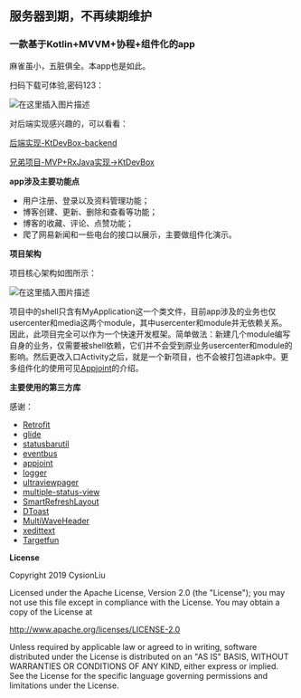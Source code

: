 ## 服务器到期，不再续期维护

### 一款基于Kotlin+MVVM+协程+组件化的app

麻雀虽小，五脏俱全。本app也是如此。


扫码下载可体验,密码123：

![在这里插入图片描述](https://cysion-box-1257966290.cos.ap-beijing.myqcloud.com/img/app/IRA3.png)



对后端实现感兴趣的，可以看看：

[后端实现-KtDevBox-backend](https://github.com/CysionLiu/KtDevBox-backend)


[兄弟项目-MVP+RxJava实现->KtDevBox](https://github.com/CysionLiu/KtDevBox)

**app涉及主要功能点**

- 用户注册、登录以及资料管理功能；
- 博客创建、更新、删除和查看等功能；
- 博客的收藏、评论、点赞功能；
- 爬了网易新闻和一些电台的接口以展示，主要做组件化演示。


**项目架构**

项目核心架构如图所示：

![在这里插入图片描述](https://img-blog.csdnimg.cn/20190106224258780.jpg?x-oss-process=image/watermark,type_ZmFuZ3poZW5naGVpdGk,shadow_10,text_aHR0cHM6Ly9ibG9nLmNzZG4ubmV0L2N5c2lvbjE5ODk=,size_16,color_FFFFFF,t_70)


项目中的shell只含有MyApplication这一个类文件，目前app涉及的业务也仅usercenter和media这两个module，其中usercenter和module并无依赖关系。因此，此项目完全可以作为一个快速开发框架。简单做法：新建几个module编写自身的业务，仅需要被shell依赖，它们并不会受到原业务usercenter和module的影响。然后更改入口Activity之后，就是一个新项目，也不会被打包进apk中。更多组件化的使用可见[Appjoint](https://github.com/PrototypeZ/AppJoint)的介绍。


**主要使用的第三方库**

感谢：

- [Retrofit](https://github.com/square/retrofit)
- [glide](https://github.com/bumptech/glide)
- [statusbarutil](https://github.com/laobie/StatusBarUtil)
- [eventbus](https://github.com/greenrobot/EventBus)
- [appjoint](https://github.com/PrototypeZ/AppJoint)
- [logger](https://github.com/orhanobut/logger)
- [ultraviewpager](https://github.com/alibaba/UltraViewPager)
- [multiple-status-view](https://github.com/qyxxjd/MultipleStatusView)
- [SmartRefreshLayout](https://github.com/scwang90/SmartRefreshLayout)
- [DToast](https://github.com/Dovar66/DToast)
- [MultiWaveHeader](https://github.com/scwang90/MultiWaveHeader)
- [xedittext](https://github.com/woxingxiao/XEditText)
- [Targetfun](https://github.com/CysionLiu/kotlin-targetFun)



**License**


Copyright 2019 CysionLiu

Licensed under the Apache License, Version 2.0 (the "License");
you may not use this file except in compliance with the License.
You may obtain a copy of the License at

   http://www.apache.org/licenses/LICENSE-2.0

Unless required by applicable law or agreed to in writing, software
distributed under the License is distributed on an "AS IS" BASIS,
WITHOUT WARRANTIES OR CONDITIONS OF ANY KIND, either express or implied.
See the License for the specific language governing permissions and
limitations under the License.
